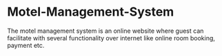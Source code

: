 # Motel-Management-System
The motel management system is an online website where guest can facilitate with several functionality over internet like online room booking, payment etc.
